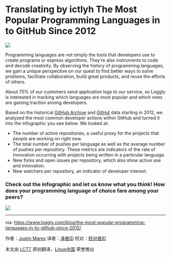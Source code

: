 Translating by ictlyh
The Most Popular Programming Languages in to GitHub Since 2012
================================================================================
![](http://www.loggly.com/wp-content/uploads/2015/04/Infographic_Github_popular_languages_Blogheader.png)

Programming languages are not simply the tools that developers use to create programs or express algorithms. They’re also instruments to code and decode creativity. By observing the history of programming languages, we gain a unique perspective on our quest to find better ways to solve problems, facilitate collaboration, build great products, and reuse the efforts of others.

About 70% of our customers send application logs to our service, so Loggly is interested in tracking which languages are most popular and which ones are gaining traction among developers.

Based on the historical [GitHub Archive][1] and [GitHut][2] data starting in 2012, we analyzed the most common developer actions within GitHub and turned it into the infographic you see below. We looked at:

- The number of active repositories, a useful proxy for the projects that people are working on right now.
- The total number of pushes per language as well as the average number of pushes per repository. These metrics are indicators of the rate of innovation occurring with projects being written in a particular language.
- New forks and open issues per repository, which also show active use and innovation.
- New watchers per repository, an indicator of developer interest.

### Check out the infographic and let us know what you think! How does your programming language of choice fare among your peers?  ###

![](http://www.loggly.com/wp-content/uploads/2015/04/Most-Popular-Languages-According-to-GitHub-Since-2012-loggly-infographic_v3.png)

--------------------------------------------------------------------------------

via: https://www.loggly.com/blog/the-most-popular-programming-languages-in-to-github-since-2012/

作者：[Justin Mares][a]
译者：[译者ID](https://github.com/译者ID)
校对：[校对者ID](https://github.com/校对者ID)

本文由 [LCTT](https://github.com/LCTT/TranslateProject) 原创翻译，[Linux中国](http://linux.cn/) 荣誉推出

[a]:https://www.loggly.com/blog/author/guest/
[1]:https://www.githubarchive.org/
[2]:http://githut.info/